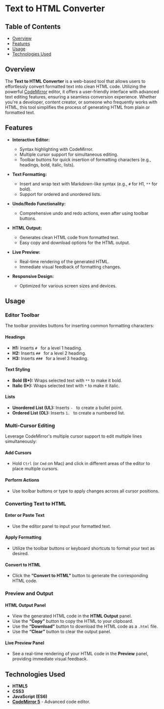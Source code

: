 # Text to HTML Converter

## Table of Contents

- [Overview](#overview)
- [Features](#features)
- [Usage](#usage)
- [Technologies Used](#technologies-used)

## Overview

The **Text to HTML Converter** is a web-based tool that allows users to effortlessly convert formatted text into clean HTML code. Utilizing the powerful [CodeMirror](https://codemirror.net/) editor, it offers a user-friendly interface with advanced text editing features, ensuring a seamless conversion experience. Whether you're a developer, content creator, or someone who frequently works with HTML, this tool simplifies the process of generating HTML from plain or formatted text.

## Features

- **Interactive Editor:**
  - Syntax highlighting with CodeMirror.
  - Multiple cursor support for simultaneous editing.
  - Toolbar buttons for quick insertion of formatting characters (e.g., headings, bold, italic, lists).

- **Text Formatting:**
  - Insert and wrap text with Markdown-like syntax (e.g., `#` for H1, `**` for bold).
  - Support for ordered and unordered lists.

- **Undo/Redo Functionality:**
  - Comprehensive undo and redo actions, even after using toolbar buttons.

- **HTML Output:**
  - Generates clean HTML code from formatted text.
  - Easy copy and download options for the HTML output.

- **Live Preview:**
  - Real-time rendering of the generated HTML.
  - Immediate visual feedback of formatting changes.

- **Responsive Design:**
  - Optimized for various screen sizes and devices.



## Usage

### Editor Toolbar

The toolbar provides buttons for inserting common formatting characters:

#### Headings

- **H1:** Inserts `# ` for a level 1 heading.
- **H2:** Inserts `## ` for a level 2 heading.
- **H3:** Inserts `### ` for a level 3 heading.

#### Text Styling

- **Bold (B\*):** Wraps selected text with `**` to make it bold.
- **Italic (I\*):** Wraps selected text with `*` to make it italic.

#### Lists

- **Unordered List (UL):** Inserts `- ` to create a bullet point.
- **Ordered List (OL):** Inserts `1. ` to create a numbered list.

### Multi-Cursor Editing

Leverage CodeMirror's multiple cursor support to edit multiple lines simultaneously:

#### Add Cursors

- Hold `Ctrl` (or `Cmd` on Mac) and click in different areas of the editor to place multiple cursors.

#### Perform Actions

- Use toolbar buttons or type to apply changes across all cursor positions.

### Converting Text to HTML

#### Enter or Paste Text

- Use the editor panel to input your formatted text.

#### Apply Formatting

- Utilize the toolbar buttons or keyboard shortcuts to format your text as desired.

#### Convert to HTML

- Click the **“Convert to HTML”** button to generate the corresponding HTML code.

### Preview and Output

#### HTML Output Panel

- View the generated HTML code in the **HTML Output** panel.
- Use the **“Copy”** button to copy the HTML to your clipboard.
- Use the **“Download”** button to download the HTML code as a `.html` file.
- Use the **“Clear”** button to clear the output panel.

#### Live Preview Panel

- See a real-time rendering of your HTML code in the **Preview** panel, providing immediate visual feedback.

## Technologies Used

- **HTML5**
- **CSS3**
- **JavaScript (ES6)**
- [**CodeMirror 5**](https://codemirror.net/) - Advanced code editor.
